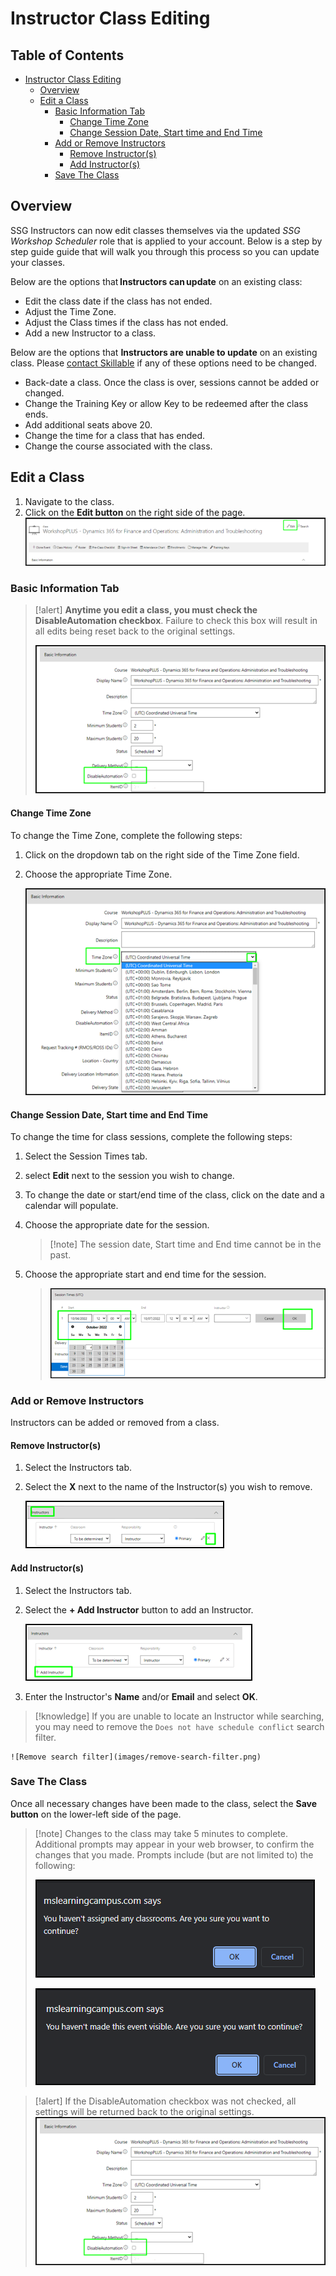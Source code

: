 # Instructor Class Editing 

## Table of Contents 

- [Instructor Class Editing](#instructor-class-editing)
  - [Overview](#overview)
  - [Edit a Class](#edit-a-class)
    - [Basic Information Tab](#basic-information-tab)
      - [Change Time Zone](#change-time-zone)
      - [Change Session Date, Start time and End Time](#change-session-date--start-time-and-end-time)
    - [Add or Remove Instructors](#add-or-remove-instructors)
      - [Remove Instructor(s)](#remove-instructor-s-)
      - [Add Instructor(s)](#add-instructor-s-)
    - [Save The Class](#save-the-class)

## Overview

SSG Instructors can now edit classes themselves via the updated _SSG Workshop Scheduler_ role that is applied to your account. Below is a step by step guide guide that will walk you through this process so you can update your classes. 

Below are the options that **Instructors can update** on an existing class:  
- Edit the class date if the class has not ended.   
- Adjust the Time Zone.  
- Adjust the Class times if the class has not ended. 
- Add a new Instructor to a class. 

Below are the options that **Instructors are unable to update** on an existing class. Please [contact Skillable](http://www.skillable.com/customer-support/) if any of these options need to be changed. 

- Back-date a class. Once the class is over, sessions cannot be added or changed. 
- Change the Training Key or allow Key to be redeemed after the class ends.  
- Add additional seats above 20.  
- Change the time for a class that has ended.  
- Change the course associated with the class. 

## Edit a Class

1. Navigate to the class.
1. Click on the **Edit button** on the right side of the page. 
    ![Edit Class Button](images/edit-class-button.png)

### Basic Information Tab 

>[!alert] **Anytime you edit a class, you must check the DisableAutomation checkbox**. Failure to check this box will result in all edits being reset back to the original settings. 
>
> ![DisableAutomation Checkbox](images/disable-automation.png)

#### Change Time Zone 

To change the Time Zone, complete the following steps: 

1. Click on the dropdown tab on the right side of the Time Zone field. 
1. Choose the appropriate Time Zone.

    ![Time Zone](images/time-zone.png)

#### Change Session Date, Start time and End Time

To change the time for class sessions, complete the following steps: 

1. Select the Session Times tab. 
1. select **Edit** next to the session you wish to change.
1. To change the date or start/end time of the class, click on the date and a calendar will populate. 
1. Choose the appropriate date for the session.

    >[!note] The session date, Start time and End time cannot be in the past. 
1. Choose the appropriate start and end time for the session. 
    >
    > ![Change Session Date, Start Time and End Time](images/change-session-date-time.png)

### Add or Remove Instructors 

Instructors can be added or removed from a class. 

#### Remove Instructor(s)

1. Select the Instructors tab. 
1. Select the **X** next to the name of the Instructor(s) you wish to remove. 

    ![Remove Instructor from a class](images/remove-instructor.png)

#### Add Instructor(s)

1. Select the Instructors tab. 
1. Select the **+ Add Instructor** button to add an Instructor. 

    ![Add Instructor to a class](images/add-instructor.png)

1. Enter the Instructor's **Name** and/or **Email** and select **OK**. 

> [!knowledge] If you are unable to locate an Instructor while searching, you may need to remove the `Does not have schedule conflict` search filter. 

    ![Remove search filter](images/remove-search-filter.png)

### Save The Class

Once all necessary changes have been made to the class, select the **Save button** on the lower-left side of the page. 

>[!note] Changes to the class may take 5 minutes to complete. Additional prompts may appear in your web browser, to confirm the changes that you made. Prompts include (but are not limited to) the following: 
>
> ![You haven't assigned any classrooms](images/havent-assigned-classrooms.png)
>
> ![You haven't made this event visible](images/havent-made-event-visible.png)

>[!alert] If the DisableAutomation checkbox was not checked, all settings will be returned back to the original settings.  
> ![DisableAutomation Checkbox](images/disable-automation.png)